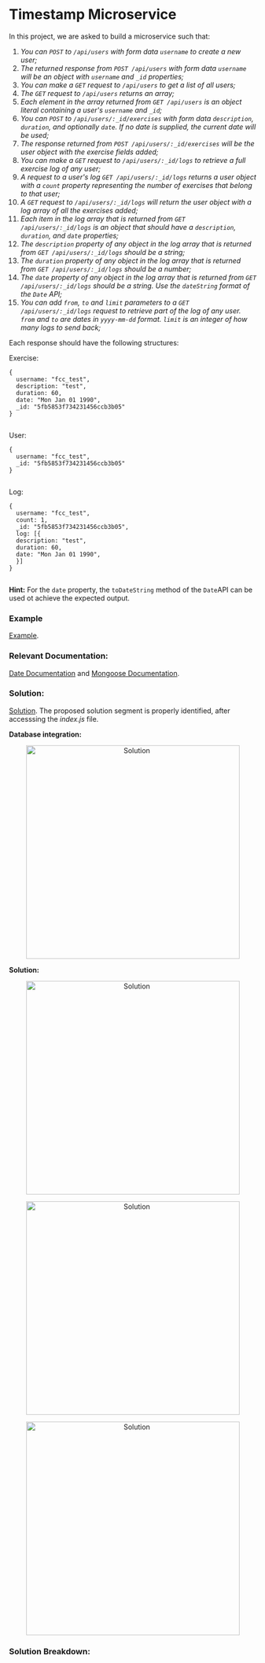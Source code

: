 # Timestamp Microservice

In this project, we are asked to build a microservice such that:

1. *You can `POST` to `/api/users` with form data `username` to create a new user;*
2. *The returned response from `POST /api/users` with form data `username` will be an object with `username` and `_id` properties;*
3. *You can make a `GET` request to `/api/users` to get a list of all users;*
4. *The `GET` request to `/api/users` returns an array;*
5. *Each element in the array returned from `GET /api/users` is an object literal containing a user's `username` and `_id`;*
6. *You can `POST` to `/api/users/:_id/exercises` with form data `description`, `duration`, and optionally `date`. If no date is supplied, the current date will be used;*
7. *The response returned from `POST /api/users/:_id/exercises` will be the user object with the exercise fields added;*
8. *You can make a `GET` request to `/api/users/:_id/logs` to retrieve a full exercise log of any user;*
9. *A request to a user's log `GET /api/users/:_id/logs` returns a user object with a `count` property representing the number of exercises that belong to that user;*
10. *A `GET` request to `/api/users/:_id/logs` will return the user object with a log array of all the exercises added;*
11. *Each item in the log array that is returned from `GET /api/users/:_id/logs` is an object that should have a `description`, `duration`, and `date` properties;*
12. *The `description` property of any object in the log array that is returned from `GET /api/users/:_id/logs` should be a string;*
13. *The `duration` property of any object in the log array that is returned from `GET /api/users/:_id/logs` should be a number;*
14. *The `date` property of any object in the log array that is returned from `GET /api/users/:_id/logs` should be a string. Use the `dateString` format of the `Date` API;*
15. *You can add `from`, `to` and `limit` parameters to a `GET /api/users/:_id/logs` request to retrieve part of the log of any user. `from` and `to` are dates in `yyyy-mm-dd` format. `limit` is an integer of how many logs to send back;*

Each response should have the following structures:

Exercise:

```
{
  username: "fcc_test",
  description: "test",
  duration: 60,
  date: "Mon Jan 01 1990",
  _id: "5fb5853f734231456ccb3b05"
} 
  
```
  
User: 

```
{
  username: "fcc_test",
  _id: "5fb5853f734231456ccb3b05"
} 
  
```

Log:

```
{
  username: "fcc_test",
  count: 1,
  _id: "5fb5853f734231456ccb3b05",
  log: [{
  description: "test",
  duration: 60,
  date: "Mon Jan 01 1990",
  }] 
} 
  
```
  
**Hint:** For the `date` property, the `toDateString` method of the `Date`API can be used ot achieve the expected output.
  
### Example

[Example](https://exercise-tracker.freecodecamp.rocks/).

### Relevant Documentation:

[Date Documentation](https://developer.mozilla.org/en-US/docs/Web/JavaScript/Reference/Global_Objects/Date) and [Mongoose Documentation](https://mongoosejs.com/).


### Solution:

[Solution](https://replit.com/join/jhrwyjhsag-minip). The proposed solution segment is properly identified, after accesssing the *index.js* file.

**Database integration:**

<p align="center" width="100%"><img width="434" alt="Solution" src="https://user-images.githubusercontent.com/73555298/189091385-8a069272-05f2-429e-b54d-003378d55860.png">
  </p>
  
**Solution:**

<p align="center" width="100%"><img width="434" alt="Solution" src="https://user-images.githubusercontent.com/73555298/189091515-6055e9dd-44e9-4223-b394-9b35394efb87.png">
  </p>
  
<p align="center" width="100%"><img width="434" alt="Solution" src="https://user-images.githubusercontent.com/73555298/189091519-01224f3f-eef8-4114-982e-53496fdde5a0.png">
  </p>
 
<p align="center" width="100%"><img width="434" alt="Solution" src="https://user-images.githubusercontent.com/73555298/189091520-8dcf5ff5-b50d-48af-972c-a932173be67e.png">
  </p>

### Solution Breakdown:

